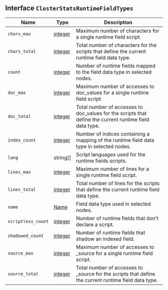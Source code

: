 ## Interface `ClusterStatsRuntimeFieldTypes`

| Name | Type | Description |
| - | - | - |
| `chars_max` | [integer](./integer.md) | Maximum number of characters for a single runtime field script. |
| `chars_total` | [integer](./integer.md) | Total number of characters for the scripts that define the current runtime field data type. |
| `count` | [integer](./integer.md) | Number of runtime fields mapped to the field data type in selected nodes. |
| `doc_max` | [integer](./integer.md) | Maximum number of accesses to doc_values for a single runtime field script |
| `doc_total` | [integer](./integer.md) | Total number of accesses to doc_values for the scripts that define the current runtime field data type. |
| `index_count` | [integer](./integer.md) | Number of indices containing a mapping of the runtime field data type in selected nodes. |
| `lang` | string[] | Script languages used for the runtime fields scripts. |
| `lines_max` | [integer](./integer.md) | Maximum number of lines for a single runtime field script. |
| `lines_total` | [integer](./integer.md) | Total number of lines for the scripts that define the current runtime field data type. |
| `name` | [Name](./Name.md) | Field data type used in selected nodes. |
| `scriptless_count` | [integer](./integer.md) | Number of runtime fields that don’t declare a script. |
| `shadowed_count` | [integer](./integer.md) | Number of runtime fields that shadow an indexed field. |
| `source_max` | [integer](./integer.md) | Maximum number of accesses to _source for a single runtime field script. |
| `source_total` | [integer](./integer.md) | Total number of accesses to _source for the scripts that define the current runtime field data type. |
